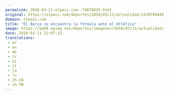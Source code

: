 ```yaml
---
permalink: 2018-03-11-elpais.com--74678035.html
original: https://elpais.com/deportes/2018/03/11/actualidad/1520789448_651176.html#?ref=rss&format=simple&link=link
domain: elpais.com
title: "El Barça no encuentra la fórmula ante el Atlético"
image: https://ep00.epimg.net/deportes/imagenes/2018/03/11/actualidad/1520789448_651176_1520803933_rrss_normal.jpg
date: 2018-03-11 22:07:12
translations: 
 - ar
 - en
 - de
 - fr
 - hi
 - it
 - ja
 - ru
 - zh-CN
 - zh-TW
---
```


